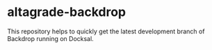 # altagrade-backdrop
This repository helps to quickly get the latest development branch of Backdrop running on Docksal.
